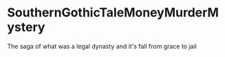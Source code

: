 # SouthernGothicTaleMoneyMurderMystery
The saga of what was a legal dynasty and it's fall from grace to jail
